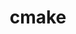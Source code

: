 ---
title: "cmake"
layout: cache
categories: [package, develop]
meta: {"compilers": ["apple-clang@=16.0.0", "cce@=18.0.0", "gcc@=10.2.1", "gcc@=10.3.0", "gcc@=10.5.0", "gcc@=11.1.0", "gcc@=11.4.0", "gcc@=12.3.0", "gcc@=12.4.0", "gcc@=13.2.0", "gcc@=13.3.0", "gcc@=7.3.1", "gcc@=7.5.0", "gcc@=9.4.0", "oneapi@=2024.1.0", "oneapi@=2024.2.1"], "num_specs": 99, "num_specs_by_stack": {"aws-isc": 1, "aws-isc-aarch64": 1, "aws-pcluster-icelake": 1, "aws-pcluster-neoverse_v1": 2, "aws-pcluster-x86_64_v4": 8, "bootstrap-aarch64-darwin": 1, "bootstrap-x86_64-linux-gnu": 2, "build_systems": 2, "data-vis-sdk": 6, "developer-tools": 3, "developer-tools-aarch64-linux-gnu": 1, "developer-tools-darwin": 1, "developer-tools-manylinux2014": 1, "developer-tools-x86_64_v3-linux-gnu": 1, "e4s": 5, "e4s-cray-rhel": 6, "e4s-cray-sles": 6, "e4s-neoverse-v2": 6, "e4s-neoverse_v1": 6, "e4s-oneapi": 6, "e4s-power": 3, "e4s-rocm-external": 4, "gpu-tests": 11, "hep": 2, "ml-darwin-aarch64-mps": 1, "ml-linux-aarch64-cpu": 2, "ml-linux-aarch64-cuda": 2, "ml-linux-x86_64-cpu": 2, "ml-linux-x86_64-cuda": 2, "ml-linux-x86_64-rocm": 2, "radiuss": 4, "radiuss-aws": 4, "radiuss-aws-aarch64": 4, "root": 99, "tutorial": 6}, "oss": ["amzn2", "centos7", "rhel8", "sequoia", "sle_hpc15", "ubuntu18.04", "ubuntu20.04", "ubuntu22.04", "ubuntu24.04"], "platforms": ["darwin", "linux"], "stacks": ["aws-isc", "aws-isc-aarch64", "aws-pcluster-icelake", "aws-pcluster-neoverse_v1", "aws-pcluster-x86_64_v4", "bootstrap-aarch64-darwin", "bootstrap-x86_64-linux-gnu", "build_systems", "data-vis-sdk", "developer-tools", "developer-tools-aarch64-linux-gnu", "developer-tools-darwin", "developer-tools-manylinux2014", "developer-tools-x86_64_v3-linux-gnu", "e4s", "e4s-cray-rhel", "e4s-cray-sles", "e4s-neoverse-v2", "e4s-neoverse_v1", "e4s-oneapi", "e4s-power", "e4s-rocm-external", "gpu-tests", "hep", "ml-darwin-aarch64-mps", "ml-linux-aarch64-cpu", "ml-linux-aarch64-cuda", "ml-linux-x86_64-cpu", "ml-linux-x86_64-cuda", "ml-linux-x86_64-rocm", "radiuss", "radiuss-aws", "radiuss-aws-aarch64", "root", "tutorial"], "targets": ["aarch64", "neoverse_v1", "neoverse_v2", "ppc64le", "skylake_avx512", "x86_64_v3", "x86_64_v4"], "versions": ["3.25.3", "3.26.3", "3.27.6", "3.27.7", "3.27.8", "3.29.2", "3.29.4", "3.30.5", "3.31.0", "3.31.4", "3.31.5"]}
spec_details: [{"compiler": "gcc@=11.4.0", "hash": "2gpmycebyzlbvsjoe6fzlmzh6v5pztvx", "os": "ubuntu22.04", "platform": "linux", "size": "-", "stacks": ["e4s-neoverse-v2", "root"], "target": "neoverse_v2", "variants": ["build_system=generic", "build_type=Release", "~doc", "+ncurses", "+ownlibs", "~qtgui"], "versions": ["3.31.5"]}, {"compiler": "oneapi@=2024.2.1", "hash": "35n4gpa7mfjcxoiohs2wtjhf5cw5ucus", "os": "ubuntu22.04", "platform": "linux", "size": "-", "stacks": ["e4s-oneapi", "root"], "target": "x86_64_v3", "variants": ["build_system=generic", "build_type=Release", "~doc", "+ncurses", "+ownlibs", "patches=dbc3892", "~qtgui"], "versions": ["3.25.3"]}, {"compiler": "oneapi@=2024.1.0", "hash": "35xpdtb7spvnwlczs3zradjptif6zj6n", "os": "amzn2", "platform": "linux", "size": "-", "stacks": ["aws-pcluster-x86_64_v4", "root"], "target": "x86_64_v4", "variants": ["build_system=generic", "build_type=Release", "~doc", "+ncurses", "+ownlibs", "~qtgui"], "versions": ["3.31.5"]}, {"compiler": "gcc@=7.3.1", "hash": "3bbqqz7y636x5btmvj73ubmxsmhfikyf", "os": "amzn2", "platform": "linux", "size": "-", "stacks": ["aws-isc-aarch64", "root"], "target": "aarch64", "variants": ["build_system=generic", "build_type=Release", "~doc", "+ncurses", "+ownlibs", "~qtgui"], "versions": ["3.31.5"]}, {"compiler": "gcc@=13.2.0", "hash": "3bef4teit4tfjlqhzshwe6ih5hh6fen5", "os": "ubuntu24.04", "platform": "linux", "size": "-", "stacks": ["ml-linux-aarch64-cpu", "ml-linux-aarch64-cuda", "root"], "target": "aarch64", "variants": ["build_system=generic", "build_type=Release", "~doc", "+ncurses", "+ownlibs", "~qtgui"], "versions": ["3.31.5"]}, {"compiler": "gcc@=7.5.0", "hash": "3efxg4rcp3bfbh3m6m3r7aoaikfo3xwq", "os": "ubuntu18.04", "platform": "linux", "size": "-", "stacks": ["build_systems", "radiuss", "root"], "target": "x86_64_v3", "variants": ["build_system=generic", "build_type=Release", "~doc", "+ncurses", "+ownlibs", "~qtgui"], "versions": ["3.31.5"]}, {"compiler": "gcc@=10.3.0", "hash": "3p6ul2fmmzrvzle5lbculyd4g2wcl4lv", "os": "sle_hpc15", "platform": "linux", "size": "-", "stacks": ["e4s-cray-sles", "root"], "target": "x86_64_v4", "variants": ["build_system=generic", "build_type=Release", "~doc", "+ncurses", "+ownlibs", "patches=dbc3892", "~qtgui"], "versions": ["3.25.3"]}, {"compiler": "gcc@=11.4.0", "hash": "44vqqmcelkowo36kdu67pdbtcu7sglxp", "os": "ubuntu22.04", "platform": "linux", "size": "-", "stacks": ["e4s", "e4s-rocm-external", "root", "tutorial"], "target": "x86_64_v3", "variants": ["build_system=generic", "build_type=Release", "~doc", "+ncurses", "+ownlibs", "~qtgui"], "versions": ["3.31.5"]}, {"compiler": "cce@=18.0.0", "hash": "4hlhnu57dmeqwssn6hnyppv5wps3ni7x", "os": "rhel8", "platform": "linux", "size": "-", "stacks": ["e4s-cray-rhel", "root"], "target": "x86_64_v3", "variants": ["build_system=generic", "build_type=Release", "~doc", "+ncurses", "+ownlibs", "~qtgui"], "versions": ["3.31.5"]}, {"compiler": "gcc@=11.4.0", "hash": "5cldzl6cqgzdcivhcqxfgi6endchxjua", "os": "ubuntu22.04", "platform": "linux", "size": "-", "stacks": ["e4s-neoverse-v2", "root"], "target": "neoverse_v2", "variants": ["build_system=generic", "build_type=Release", "~doc", "+ncurses", "+ownlibs", "~qtgui"], "versions": ["3.31.5"]}, {"compiler": "gcc@=10.3.0", "hash": "5fwn4c76epaeciv7dxaftjanzok6ahfl", "os": "sle_hpc15", "platform": "linux", "size": "-", "stacks": ["e4s-cray-sles", "root"], "target": "x86_64_v4", "variants": ["build_system=generic", "build_type=Release", "~doc", "+ncurses", "+ownlibs", "patches=dbc3892", "~qtgui"], "versions": ["3.30.5"]}, {"compiler": "apple-clang@=16.0.0", "hash": "5ipm3arh3z6sb5tclxcznhpptk3e3kd6", "os": "sequoia", "platform": "darwin", "size": "-", "stacks": ["bootstrap-aarch64-darwin", "developer-tools-darwin", "ml-darwin-aarch64-mps", "root"], "target": "aarch64", "variants": ["build_system=generic", "build_type=Release", "~doc", "+ncurses", "+ownlibs", "~qtgui"], "versions": ["3.31.5"]}, {"compiler": "gcc@=13.2.0", "hash": "5zdhgwfujjfmcom4uadd7iqwf4gxp2wp", "os": "ubuntu24.04", "platform": "linux", "size": "-", "stacks": ["ml-linux-aarch64-cpu", "ml-linux-aarch64-cuda", "root"], "target": "aarch64", "variants": ["build_system=generic", "build_type=Release", "~doc", "+ncurses", "+ownlibs", "~qtgui"], "versions": ["3.31.5"]}, {"compiler": "gcc@=11.1.0", "hash": "5zvwiccsyvcb3kxq7wcibt4l5g5llxk6", "os": "ubuntu20.04", "platform": "linux", "size": "-", "stacks": ["data-vis-sdk", "root"], "target": "x86_64_v3", "variants": ["build_system=generic", "build_type=Release", "~doc", "+ncurses", "~ownlibs", "~qtgui"], "versions": ["3.31.5"]}, {"compiler": "gcc@=10.3.0", "hash": "6fp4efbk4dlx46lw4m6x3sfkdjndk74w", "os": "sle_hpc15", "platform": "linux", "size": "-", "stacks": ["e4s-cray-sles", "root"], "target": "x86_64_v4", "variants": ["build_system=generic", "build_type=Release", "~doc", "+ncurses", "+ownlibs", "patches=dbc3892", "~qtgui"], "versions": ["3.25.3"]}, {"compiler": "gcc@=13.2.0", "hash": "7amsh6aepejdk7m6dq6bb2dfe62t2zuo", "os": "ubuntu24.04", "platform": "linux", "size": "-", "stacks": ["bootstrap-x86_64-linux-gnu", "ml-linux-x86_64-cpu", "ml-linux-x86_64-cuda", "ml-linux-x86_64-rocm", "root"], "target": "x86_64_v3", "variants": ["build_system=generic", "build_type=Release", "~doc", "+ncurses", "+ownlibs", "~qtgui"], "versions": ["3.31.5"]}, {"compiler": "gcc@=7.3.1", "hash": "7bfeabwdoo2p746zzskxrhsczboha3ic", "os": "amzn2", "platform": "linux", "size": "-", "stacks": ["radiuss-aws", "root"], "target": "x86_64_v3", "variants": ["build_system=generic", "build_type=Release", "~doc", "+ncurses", "+ownlibs", "~qtgui"], "versions": ["3.31.5"]}, {"compiler": "gcc@=11.1.0", "hash": "7dmcfe3cm4ttkfu5m3vsqknqiufpwau6", "os": "ubuntu20.04", "platform": "linux", "size": "-", "stacks": ["data-vis-sdk", "root"], "target": "x86_64_v3", "variants": ["build_system=generic", "build_type=Release", "~doc", "+ncurses", "~ownlibs", "~qtgui"], "versions": ["3.31.5"]}, {"compiler": "cce@=18.0.0", "hash": "7gnk6fpvz5poylofqhu42mcfske6pns2", "os": "rhel8", "platform": "linux", "size": "-", "stacks": ["e4s-cray-rhel", "root"], "target": "x86_64_v3", "variants": ["build_system=generic", "build_type=Release", "~doc", "+ncurses", "+ownlibs", "~qtgui"], "versions": ["3.31.5"]}, {"compiler": "gcc@=12.4.0", "hash": "7n2azlhuersefxhxzw2s24c2ixdbtofi", "os": "amzn2", "platform": "linux", "size": "-", "stacks": ["aws-pcluster-neoverse_v1", "root"], "target": "neoverse_v1", "variants": ["build_system=generic", "build_type=Release", "~doc", "+ncurses", "+ownlibs", "~qtgui"], "versions": ["3.31.5"]}, {"compiler": "gcc@=12.3.0", "hash": "7rjhslepf6v7wivwvmhfodr6kdn4wv4z", "os": "ubuntu22.04", "platform": "linux", "size": "-", "stacks": ["root", "tutorial"], "target": "x86_64_v3", "variants": ["build_system=generic", "build_type=Release", "~doc", "+ncurses", "+ownlibs", "~qtgui"], "versions": ["3.31.5"]}, {"compiler": "gcc@=7.3.1", "hash": "adzp2abbukiu6mtv2zks7shhgajobjev", "os": "amzn2", "platform": "linux", "size": "-", "stacks": ["aws-pcluster-icelake", "root"], "target": "skylake_avx512", "variants": ["build_system=generic", "build_type=Release", "~doc", "+ncurses", "+ownlibs", "~qt"], "versions": ["3.26.3"]}, {"compiler": "oneapi@=2024.2.1", "hash": "akaybqbpme63diybqwd2sp5kqtcxok2e", "os": "ubuntu22.04", "platform": "linux", "size": "-", "stacks": ["e4s-oneapi", "root"], "target": "x86_64_v3", "variants": ["build_system=generic", "build_type=Release", "~doc", "+ncurses", "+ownlibs", "~qtgui"], "versions": ["3.31.5"]}, {"compiler": "gcc@=11.4.0", "hash": "bcithfnbmmnmtjbik2n4rqngiqfs4y42", "os": "ubuntu22.04", "platform": "linux", "size": "-", "stacks": ["e4s-neoverse_v1", "root"], "target": "neoverse_v1", "variants": ["build_system=generic", "build_type=Release", "~doc", "+ncurses", "+ownlibs", "patches=dbc3892", "~qtgui"], "versions": ["3.25.3"]}, {"compiler": "gcc@=11.1.0", "hash": "brpi5vvcbaufofm3m4y3zavnyuc635xo", "os": "ubuntu20.04", "platform": "linux", "size": "-", "stacks": ["data-vis-sdk", "root"], "target": "x86_64_v3", "variants": ["build_system=generic", "build_type=Release", "~doc", "+ncurses", "~ownlibs", "~qtgui"], "versions": ["3.31.5"]}, {"compiler": "cce@=18.0.0", "hash": "bxvsb7ri4cw7fddd3ogtzhwdlkpbbdxw", "os": "rhel8", "platform": "linux", "size": "-", "stacks": ["e4s-cray-rhel", "root"], "target": "x86_64_v3", "variants": ["build_system=generic", "build_type=Release", "~doc", "+ncurses", "+ownlibs", "~qtgui"], "versions": ["3.31.5"]}, {"compiler": "gcc@=11.4.0", "hash": "bypnajotspzrzj2wd24zyqedmpfmp4j3", "os": "ubuntu22.04", "platform": "linux", "size": "-", "stacks": ["root", "tutorial"], "target": "x86_64_v3", "variants": ["build_system=generic", "build_type=Release", "~doc", "+ncurses", "+ownlibs", "~qtgui"], "versions": ["3.31.5"]}, {"compiler": "gcc@=11.4.0", "hash": "cefto75c23yjgv6gothutcfmmbiudco3", "os": "ubuntu22.04", "platform": "linux", "size": "-", "stacks": ["e4s-neoverse_v1", "root"], "target": "neoverse_v1", "variants": ["build_system=generic", "build_type=Release", "~doc", "+ncurses", "+ownlibs", "~qtgui"], "versions": ["3.31.0"]}, {"compiler": "gcc@=13.2.0", "hash": "chpo3p5hhihhkv52maa44nivbezj25mf", "os": "ubuntu24.04", "platform": "linux", "size": "-", "stacks": ["bootstrap-x86_64-linux-gnu", "ml-linux-x86_64-cpu", "ml-linux-x86_64-cuda", "ml-linux-x86_64-rocm", "root"], "target": "x86_64_v3", "variants": ["build_system=generic", "build_type=Release", "~doc", "+ncurses", "+ownlibs", "~qtgui"], "versions": ["3.31.5"]}, {"compiler": "gcc@=12.4.0", "hash": "cp2dz465b4iew46yx2d2nc7ufeg5caml", "os": "amzn2", "platform": "linux", "size": "-", "stacks": ["aws-pcluster-x86_64_v4", "root"], "target": "x86_64_v4", "variants": ["build_system=generic", "build_type=Release", "~doc", "+ncurses", "+ownlibs", "~qtgui"], "versions": ["3.31.5"]}, {"compiler": "gcc@=7.5.0", "hash": "dbaqorjawqq3opkkeyka44xxtf7yfbiq", "os": "ubuntu18.04", "platform": "linux", "size": "-", "stacks": ["build_systems", "radiuss", "root"], "target": "x86_64_v3", "variants": ["build_system=generic", "build_type=Release", "~doc", "+ncurses", "+ownlibs", "~qtgui"], "versions": ["3.31.5"]}, {"compiler": "gcc@=11.1.0", "hash": "dfwtnuzyepy7dhguar6u6l26drup5wyj", "os": "ubuntu20.04", "platform": "linux", "size": "-", "stacks": ["gpu-tests", "root"], "target": "x86_64_v3", "variants": ["build_system=generic", "build_type=Release", "~doc", "+ncurses", "+ownlibs"], "versions": ["3.27.7"]}, {"compiler": "gcc@=11.1.0", "hash": "dj4wbmbv7m6ifudvq6bwsru576hewoiu", "os": "ubuntu20.04", "platform": "linux", "size": "-", "stacks": ["gpu-tests", "root"], "target": "x86_64_v3", "variants": ["build_system=generic", "build_type=Release", "~doc", "+ncurses", "+ownlibs"], "versions": ["3.27.7"]}, {"compiler": "gcc@=11.4.0", "hash": "dmbkn7mrdlffcx3pswfby4qy7rztzhuj", "os": "ubuntu22.04", "platform": "linux", "size": "-", "stacks": ["e4s-neoverse-v2", "root"], "target": "neoverse_v2", "variants": ["build_system=generic", "build_type=Release", "~doc", "+ncurses", "+ownlibs", "patches=dbc3892", "~qtgui"], "versions": ["3.25.3"]}, {"compiler": "gcc@=10.3.0", "hash": "dnlwyykntwvrf4nenr3trh4hdvzfdvsv", "os": "sle_hpc15", "platform": "linux", "size": "-", "stacks": ["e4s-cray-sles", "root"], "target": "x86_64_v4", "variants": ["build_system=generic", "build_type=Release", "~doc", "+ncurses", "+ownlibs", "patches=dbc3892", "~qtgui"], "versions": ["3.30.5"]}, {"compiler": "oneapi@=2024.2.1", "hash": "dpytmqyrukfzm7iufrfoald664j3bnyw", "os": "ubuntu22.04", "platform": "linux", "size": "-", "stacks": ["e4s-oneapi", "root"], "target": "x86_64_v3", "variants": ["build_system=generic", "build_type=Release", "~doc", "+ncurses", "+ownlibs", "~qtgui"], "versions": ["3.31.5"]}, {"compiler": "gcc@=11.4.0", "hash": "ee7iv7kptyx6zx4gxjuc3mzci6brremh", "os": "ubuntu22.04", "platform": "linux", "size": "-", "stacks": ["e4s-neoverse_v1", "root"], "target": "neoverse_v1", "variants": ["build_system=generic", "build_type=Release", "~doc", "+ncurses", "+ownlibs", "patches=dbc3892", "~qtgui"], "versions": ["3.25.3"]}, {"compiler": "gcc@=7.5.0", "hash": "f7k4fji433i6rp2mjoangotxlge6pevh", "os": "ubuntu18.04", "platform": "linux", "size": "-", "stacks": ["developer-tools", "root"], "target": "x86_64_v3", "variants": ["build_system=generic", "build_type=Release", "~doc", "+ncurses", "+ownlibs"], "versions": ["3.29.2"]}, {"compiler": "gcc@=11.1.0", "hash": "fg7eht4nn7yxrqjoxu3ghlfwnwjgvnqj", "os": "ubuntu20.04", "platform": "linux", "size": "-", "stacks": ["data-vis-sdk", "root"], "target": "x86_64_v3", "variants": ["build_system=generic", "build_type=Release", "~doc", "+ncurses", "~ownlibs", "~qtgui"], "versions": ["3.31.5"]}, {"compiler": "gcc@=11.4.0", "hash": "fihp6wt3zkbian32y5dy4bppvpdzkcfm", "os": "ubuntu22.04", "platform": "linux", "size": "-", "stacks": ["e4s-rocm-external", "root"], "target": "x86_64_v3", "variants": ["build_system=generic", "build_type=Release", "~doc", "+ncurses", "+ownlibs", "patches=dbc3892", "~qtgui"], "versions": ["3.25.3"]}, {"compiler": "gcc@=11.1.0", "hash": "gexlhdyecqgb3hbf2snyj3acdeh2hfox", "os": "ubuntu20.04", "platform": "linux", "size": "-", "stacks": ["gpu-tests", "root"], "target": "x86_64_v3", "variants": ["build_system=generic", "build_type=Release", "~doc", "+ncurses", "+ownlibs"], "versions": ["3.27.7"]}, {"compiler": "gcc@=7.5.0", "hash": "gpicvcld3cbplhwzqngn5kkrnbucdqjy", "os": "ubuntu18.04", "platform": "linux", "size": "-", "stacks": ["radiuss", "root"], "target": "x86_64_v3", "variants": ["build_system=generic", "build_type=Release", "~doc", "+ncurses", "+ownlibs", "~qtgui"], "versions": ["3.31.5"]}, {"compiler": "gcc@=11.4.0", "hash": "gu6frq4f63xud5zczbq6wo2cpitinnif", "os": "ubuntu22.04", "platform": "linux", "size": "-", "stacks": ["e4s-neoverse-v2", "root"], "target": "neoverse_v2", "variants": ["build_system=generic", "build_type=Release", "~doc", "+ncurses", "+ownlibs", "~qtgui"], "versions": ["3.31.5"]}, {"compiler": "gcc@=10.3.0", "hash": "gyj6ic6ojuorqhncdriciw63drkgvwks", "os": "sle_hpc15", "platform": "linux", "size": "-", "stacks": ["e4s-cray-sles", "root"], "target": "x86_64_v4", "variants": ["build_system=generic", "build_type=Release", "~doc", "+ncurses", "+ownlibs", "patches=dbc3892", "~qtgui"], "versions": ["3.30.5"]}, {"compiler": "gcc@=10.3.0", "hash": "h4l2zr4dbqh4giumumauv7rn5tmp2nfi", "os": "sle_hpc15", "platform": "linux", "size": "-", "stacks": ["e4s-cray-sles", "root"], "target": "x86_64_v4", "variants": ["build_system=generic", "build_type=Release", "~doc", "+ncurses", "+ownlibs", "patches=dbc3892", "~qtgui"], "versions": ["3.30.5"]}, {"compiler": "oneapi@=2024.1.0", "hash": "i7vw3nhsnyglp2jq6cgmmwubptpn7amk", "os": "amzn2", "platform": "linux", "size": "-", "stacks": ["aws-pcluster-x86_64_v4", "root"], "target": "x86_64_v3", "variants": ["build_system=generic", "build_type=Release", "~doc", "+ncurses", "+ownlibs", "~qtgui"], "versions": ["3.31.5"]}, {"compiler": "gcc@=11.4.0", "hash": "iiuj2dwq3qxvqbg4bs3nuewntot4mjdi", "os": "ubuntu22.04", "platform": "linux", "size": "-", "stacks": ["e4s-neoverse_v1", "root"], "target": "neoverse_v1", "variants": ["build_system=generic", "build_type=Release", "~doc", "+ncurses", "+ownlibs", "~qtgui"], "versions": ["3.31.0"]}, {"compiler": "gcc@=11.4.0", "hash": "j5iwqdyuoricfwmysjegg5mcj2jzlfhr", "os": "ubuntu22.04", "platform": "linux", "size": "-", "stacks": ["e4s", "root"], "target": "x86_64_v3", "variants": ["build_system=generic", "build_type=Release", "~doc", "+ncurses", "+ownlibs", "~qtgui"], "versions": ["3.31.5"]}, {"compiler": "gcc@=11.1.0", "hash": "jbemeruprhwjdd7gxvu5h4o5upev5fti", "os": "ubuntu20.04", "platform": "linux", "size": "-", "stacks": ["gpu-tests", "root"], "target": "x86_64_v3", "variants": ["build_system=generic", "build_type=Release", "~doc", "+ncurses", "+ownlibs"], "versions": ["3.27.7"]}, {"compiler": "cce@=18.0.0", "hash": "je5ol4dbnxnfgcpcpjznkt2s4w7fo47y", "os": "rhel8", "platform": "linux", "size": "-", "stacks": ["e4s-cray-rhel", "root"], "target": "x86_64_v3", "variants": ["build_system=generic", "build_type=Release", "~doc", "+ncurses", "+ownlibs", "patches=dbc3892", "~qtgui"], "versions": ["3.25.3"]}, {"compiler": "oneapi@=2024.2.1", "hash": "jfibyuhw5mlqzw4cifkqcr36vizxrhsu", "os": "ubuntu22.04", "platform": "linux", "size": "-", "stacks": ["e4s-oneapi", "root"], "target": "x86_64_v3", "variants": ["build_system=generic", "build_type=Release", "~doc", "+ncurses", "+ownlibs", "patches=dbc3892", "~qtgui"], "versions": ["3.25.3"]}, {"compiler": "gcc@=12.4.0", "hash": "jmlab5trzjtqz5vobxjbjzffbgupjaq7", "os": "amzn2", "platform": "linux", "size": "-", "stacks": ["aws-pcluster-x86_64_v4", "root"], "target": "x86_64_v3", "variants": ["build_system=generic", "build_type=Release", "~doc", "+ncurses", "+ownlibs", "~qtgui"], "versions": ["3.31.5"]}, {"compiler": "gcc@=11.1.0", "hash": "jxhrhkvxaz3unorlrbbzxucbzkcwyflm", "os": "ubuntu20.04", "platform": "linux", "size": "-", "stacks": ["gpu-tests", "root"], "target": "x86_64_v3", "variants": ["build_system=generic", "build_type=Release", "~doc", "+ncurses", "+ownlibs"], "versions": ["3.27.7"]}, {"compiler": "cce@=18.0.0", "hash": "k36z3fknyhl6nksadidcxkkb5a2hyqkg", "os": "rhel8", "platform": "linux", "size": "-", "stacks": ["e4s-cray-rhel", "root"], "target": "x86_64_v3", "variants": ["build_system=generic", "build_type=Release", "~doc", "+ncurses", "+ownlibs", "patches=dbc3892", "~qtgui"], "versions": ["3.25.3"]}, {"compiler": "gcc@=10.5.0", "hash": "k6reta7azxq4n7dukgzc4pxdgcuu4yx2", "os": "centos7", "platform": "linux", "size": "-", "stacks": ["developer-tools-x86_64_v3-linux-gnu", "root"], "target": "x86_64_v3", "variants": ["build_system=generic", "build_type=Release", "~doc", "+ncurses", "+ownlibs", "~qtgui"], "versions": ["3.31.5"]}, {"compiler": "gcc@=7.3.1", "hash": "l2ij6jxlgq23dcph4324dgtaeraimp4v", "os": "amzn2", "platform": "linux", "size": "-", "stacks": ["aws-isc", "root"], "target": "x86_64_v3", "variants": ["build_system=generic", "build_type=Release", "~doc", "+ncurses", "+ownlibs", "~qtgui"], "versions": ["3.31.5"]}, {"compiler": "gcc@=11.4.0", "hash": "l4fiqayclpvvtdg6my56zgvmiyaq5qzr", "os": "ubuntu22.04", "platform": "linux", "size": "-", "stacks": ["e4s-neoverse_v1", "root"], "target": "neoverse_v1", "variants": ["build_system=generic", "build_type=Release", "~doc", "+ncurses", "+ownlibs", "~qtgui"], "versions": ["3.31.0"]}, {"compiler": "gcc@=11.1.0", "hash": "mc5mnjniu2ycobmgcrg7bvbe7ixtmdtp", "os": "ubuntu20.04", "platform": "linux", "size": "-", "stacks": ["data-vis-sdk", "root"], "target": "x86_64_v3", "variants": ["build_system=generic", "build_type=Release", "~doc", "+ncurses", "~ownlibs", "~qtgui"], "versions": ["3.31.5"]}, {"compiler": "gcc@=11.4.0", "hash": "mcvd3yp37nqg6xfkwyvhmx463bavpvxm", "os": "ubuntu22.04", "platform": "linux", "size": "-", "stacks": ["e4s-rocm-external", "root", "tutorial"], "target": "x86_64_v3", "variants": ["build_system=generic", "build_type=Release", "~doc", "+ncurses", "+ownlibs", "~qtgui"], "versions": ["3.31.5"]}, {"compiler": "gcc@=7.5.0", "hash": "n2notus3r5yvypkrel4y6ssqcueoyu5s", "os": "ubuntu18.04", "platform": "linux", "size": "-", "stacks": ["developer-tools", "root"], "target": "x86_64_v3", "variants": ["build_system=generic", "build_type=Release", "~doc", "+ncurses", "+ownlibs"], "versions": ["3.29.4"]}, {"compiler": "gcc@=11.1.0", "hash": "nas5b6a2gdmncimp3ynnqheyqj3fc35k", "os": "ubuntu20.04", "platform": "linux", "size": "-", "stacks": ["gpu-tests", "root"], "target": "x86_64_v3", "variants": ["build_system=generic", "build_type=Release", "~doc", "+ncurses", "+ownlibs"], "versions": ["3.27.7"]}, {"compiler": "gcc@=11.4.0", "hash": "neorwqvuu4z2rylwgqbguajwsxdxwy2v", "os": "ubuntu22.04", "platform": "linux", "size": "-", "stacks": ["root", "tutorial"], "target": "x86_64_v3", "variants": ["build_system=generic", "build_type=Release", "~doc", "+ncurses", "+ownlibs", "~qtgui"], "versions": ["3.31.5"]}, {"compiler": "gcc@=11.4.0", "hash": "njs77eipbbchfvokbzsww6ezdoffgwkh", "os": "ubuntu22.04", "platform": "linux", "size": "-", "stacks": ["e4s", "root"], "target": "x86_64_v3", "variants": ["build_system=generic", "build_type=Release", "~doc", "+ncurses", "+ownlibs", "~qtgui"], "versions": ["3.31.5"]}, {"compiler": "gcc@=7.3.1", "hash": "o4h2qul22bkenhflvo3inlhnqtmoxs4r", "os": "amzn2", "platform": "linux", "size": "-", "stacks": ["radiuss-aws", "root"], "target": "x86_64_v3", "variants": ["build_system=generic", "build_type=Release", "~doc", "+ncurses", "+ownlibs", "~qtgui"], "versions": ["3.31.5"]}, {"compiler": "cce@=18.0.0", "hash": "oeekqrc6jyrgrm5hvmsuyat6jr7de2vt", "os": "rhel8", "platform": "linux", "size": "-", "stacks": ["e4s-cray-rhel", "root"], "target": "x86_64_v3", "variants": ["build_system=generic", "build_type=Release", "~doc", "+ncurses", "+ownlibs", "~qtgui"], "versions": ["3.31.5"]}, {"compiler": "gcc@=9.4.0", "hash": "otlpeyhf56hl36djw2e73sirxbrgofor", "os": "ubuntu20.04", "platform": "linux", "size": "-", "stacks": ["e4s-power", "root"], "target": "ppc64le", "variants": ["build_system=generic", "build_type=Release", "~doc", "+ncurses", "+ownlibs", "~qtgui"], "versions": ["3.31.4"]}, {"compiler": "gcc@=11.4.0", "hash": "ovyijphk3p6khd2bki2q32kbqrvmkhrw", "os": "ubuntu22.04", "platform": "linux", "size": "-", "stacks": ["hep", "root"], "target": "x86_64_v3", "variants": ["build_system=generic", "build_type=Release", "~doc", "+ncurses", "+ownlibs", "~qtgui"], "versions": ["3.31.5"]}, {"compiler": "gcc@=13.3.0", "hash": "ozfc4bqr2tpjkguvsuk5wnmr3rtmhl6x", "os": "rhel8", "platform": "linux", "size": "-", "stacks": ["developer-tools-aarch64-linux-gnu", "root"], "target": "aarch64", "variants": ["build_system=generic", "build_type=Release", "~doc", "+ncurses", "+ownlibs", "~qtgui"], "versions": ["3.31.5"]}, {"compiler": "gcc@=12.3.0", "hash": "q7chhzunpyydiyfyhud2vg7wizsn36v6", "os": "ubuntu22.04", "platform": "linux", "size": "-", "stacks": ["root", "tutorial"], "target": "x86_64_v3", "variants": ["build_system=generic", "build_type=Release", "~doc", "+ncurses", "+ownlibs", "~qtgui"], "versions": ["3.31.5"]}, {"compiler": "gcc@=10.2.1", "hash": "qrjn7kdpypokqhhszt47daf6pou6whkd", "os": "centos7", "platform": "linux", "size": "-", "stacks": ["developer-tools-manylinux2014", "root"], "target": "x86_64_v3", "variants": ["build_system=generic", "build_type=Release", "~doc", "+ncurses", "+ownlibs", "~qtgui"], "versions": ["3.31.0"]}, {"compiler": "gcc@=11.4.0", "hash": "qyrofw2ewuxmk5e2c524rymmg6xcwley", "os": "ubuntu22.04", "platform": "linux", "size": "-", "stacks": ["e4s-neoverse-v2", "root"], "target": "neoverse_v2", "variants": ["build_system=generic", "build_type=Release", "~doc", "+ncurses", "+ownlibs", "~qtgui"], "versions": ["3.31.5"]}, {"compiler": "gcc@=7.3.1", "hash": "rkmo2lqvpxzf4o3cgm6s53b4qeqiik5q", "os": "amzn2", "platform": "linux", "size": "-", "stacks": ["radiuss-aws-aarch64", "root"], "target": "aarch64", "variants": ["build_system=generic", "build_type=Release", "~doc", "+ncurses", "+ownlibs", "~qtgui"], "versions": ["3.31.5"]}, {"compiler": "oneapi@=2024.2.1", "hash": "ry5xctx34j5jeolqjzdadp2zbmst6cda", "os": "ubuntu22.04", "platform": "linux", "size": "-", "stacks": ["e4s-oneapi", "root"], "target": "x86_64_v3", "variants": ["build_system=generic", "build_type=Release", "~doc", "+ncurses", "+ownlibs", "~qtgui"], "versions": ["3.31.5"]}, {"compiler": "oneapi@=2024.2.1", "hash": "s3cc5xe6r4ckdmjv2ujlxvu7viwp7g6l", "os": "ubuntu22.04", "platform": "linux", "size": "-", "stacks": ["e4s-oneapi", "root"], "target": "x86_64_v3", "variants": ["build_system=generic", "build_type=Release", "~doc", "+ncurses", "+ownlibs", "~qtgui"], "versions": ["3.31.5"]}, {"compiler": "gcc@=12.4.0", "hash": "s7uin2qzazvg334df472yacjuumb6ltc", "os": "amzn2", "platform": "linux", "size": "-", "stacks": ["aws-pcluster-x86_64_v4", "root"], "target": "x86_64_v3", "variants": ["build_system=generic", "build_type=Release", "~doc", "+ncurses", "+ownlibs", "~qtgui"], "versions": ["3.31.5"]}, {"compiler": "oneapi@=2024.1.0", "hash": "sayue24qabkdhuphgmitx7yi43clfcdj", "os": "amzn2", "platform": "linux", "size": "-", "stacks": ["aws-pcluster-x86_64_v4", "root"], "target": "x86_64_v3", "variants": ["build_system=generic", "build_type=Release", "~doc", "+ncurses", "+ownlibs", "~qtgui"], "versions": ["3.31.5"]}, {"compiler": "gcc@=11.4.0", "hash": "sbykk2twd6jyjk5c5fbjp3uundgtoxp5", "os": "ubuntu22.04", "platform": "linux", "size": "-", "stacks": ["e4s-neoverse-v2", "root"], "target": "neoverse_v2", "variants": ["build_system=generic", "build_type=Release", "~doc", "+ncurses", "+ownlibs", "patches=dbc3892", "~qtgui"], "versions": ["3.25.3"]}, {"compiler": "gcc@=12.4.0", "hash": "sevedaw4f3qq2ifqkgqibwoidpx365n7", "os": "amzn2", "platform": "linux", "size": "-", "stacks": ["aws-pcluster-neoverse_v1", "root"], "target": "neoverse_v1", "variants": ["build_system=generic", "build_type=Release", "~doc", "+ncurses", "+ownlibs", "~qtgui"], "versions": ["3.31.5"]}, {"compiler": "gcc@=11.4.0", "hash": "szno5nfu3qdydqt6egrc5xzve2ttis7y", "os": "ubuntu22.04", "platform": "linux", "size": "-", "stacks": ["e4s", "root"], "target": "x86_64_v3", "variants": ["build_system=generic", "build_type=Release", "~doc", "+ncurses", "+ownlibs", "~qtgui"], "versions": ["3.31.5"]}, {"compiler": "gcc@=11.1.0", "hash": "t4eaoerax3o7vpitiqo32aberpjxzumr", "os": "ubuntu20.04", "platform": "linux", "size": "-", "stacks": ["gpu-tests", "root"], "target": "x86_64_v3", "variants": ["build_system=generic", "build_type=Release", "~doc", "+ncurses", "+ownlibs"], "versions": ["3.27.8"]}, {"compiler": "gcc@=7.5.0", "hash": "trlel6ba3vnamunrbonucp55n4hd3o3u", "os": "ubuntu18.04", "platform": "linux", "size": "-", "stacks": ["radiuss", "root"], "target": "x86_64_v3", "variants": ["build_system=generic", "build_type=Release", "~doc", "+ncurses", "+ownlibs", "~qtgui"], "versions": ["3.31.5"]}, {"compiler": "gcc@=7.3.1", "hash": "u277m27iueurzr2vwno5gtfzflu3qelg", "os": "amzn2", "platform": "linux", "size": "-", "stacks": ["radiuss-aws-aarch64", "root"], "target": "aarch64", "variants": ["build_system=generic", "build_type=Release", "~doc", "+ncurses", "+ownlibs", "~qtgui"], "versions": ["3.31.5"]}, {"compiler": "gcc@=9.4.0", "hash": "ua7ptmjbzsuizc6ah5nc5v6y2djhxvsv", "os": "ubuntu20.04", "platform": "linux", "size": "-", "stacks": ["e4s-power", "root"], "target": "ppc64le", "variants": ["build_system=generic", "build_type=Release", "~doc", "+ncurses", "+ownlibs", "~qtgui"], "versions": ["3.31.4"]}, {"compiler": "gcc@=11.1.0", "hash": "ucikw2766xn5lxicfhbnwwr44imwiy52", "os": "ubuntu20.04", "platform": "linux", "size": "-", "stacks": ["gpu-tests", "root"], "target": "x86_64_v3", "variants": ["build_system=generic", "build_type=Release", "~doc", "+ncurses", "+ownlibs"], "versions": ["3.27.6"]}, {"compiler": "gcc@=11.1.0", "hash": "ufsufeemzwguxbh2ktevwdpuy7ijzxcs", "os": "ubuntu20.04", "platform": "linux", "size": "-", "stacks": ["gpu-tests", "root"], "target": "x86_64_v3", "variants": ["build_system=generic", "build_type=Release", "~doc", "+ncurses", "+ownlibs"], "versions": ["3.27.7"]}, {"compiler": "gcc@=7.5.0", "hash": "ugfyqwlmuytqcyorqhjhy3cquagn7pt3", "os": "ubuntu18.04", "platform": "linux", "size": "-", "stacks": ["developer-tools", "root"], "target": "x86_64_v3", "variants": ["build_system=generic", "build_type=Release", "~doc", "+ncurses", "+ownlibs"], "versions": ["3.29.4"]}, {"compiler": "gcc@=7.3.1", "hash": "utpjwvdjztghixbj3ucyldwbjkqguk5v", "os": "amzn2", "platform": "linux", "size": "-", "stacks": ["radiuss-aws-aarch64", "root"], "target": "aarch64", "variants": ["build_system=generic", "build_type=Release", "~doc", "+ncurses", "+ownlibs", "~qtgui"], "versions": ["3.31.5"]}, {"compiler": "gcc@=9.4.0", "hash": "uu5iu5qhcgauf3z2dmntnwcgtgd3j3sp", "os": "ubuntu20.04", "platform": "linux", "size": "-", "stacks": ["e4s-power", "root"], "target": "ppc64le", "variants": ["build_system=generic", "build_type=Release", "~doc", "+ncurses", "+ownlibs", "patches=dbc3892", "~qtgui"], "versions": ["3.25.3"]}, {"compiler": "gcc@=12.4.0", "hash": "vcjwsvpqzfyuno25nsxnetxk4mej6yzu", "os": "amzn2", "platform": "linux", "size": "-", "stacks": ["aws-pcluster-x86_64_v4", "root"], "target": "x86_64_v4", "variants": ["build_system=generic", "build_type=Release", "~doc", "+ncurses", "+ownlibs", "~qtgui"], "versions": ["3.31.5"]}, {"compiler": "gcc@=7.3.1", "hash": "vdekq3cv3qpzfxzp2j5uiodxbbkt4gum", "os": "amzn2", "platform": "linux", "size": "-", "stacks": ["radiuss-aws-aarch64", "root"], "target": "aarch64", "variants": ["build_system=generic", "build_type=Release", "~doc", "+ncurses", "+ownlibs", "~qtgui"], "versions": ["3.31.5"]}, {"compiler": "gcc@=11.4.0", "hash": "wvqdd2x7pgcotkeiwg4cz47ndgsd7xxg", "os": "ubuntu22.04", "platform": "linux", "size": "-", "stacks": ["e4s", "e4s-rocm-external", "root"], "target": "x86_64_v3", "variants": ["build_system=generic", "build_type=Release", "~doc", "+ncurses", "+ownlibs", "patches=dbc3892", "~qtgui"], "versions": ["3.25.3"]}, {"compiler": "gcc@=11.4.0", "hash": "x2vqpwcnwvtx5oct7zlki45ez6xmye5m", "os": "ubuntu22.04", "platform": "linux", "size": "-", "stacks": ["e4s-neoverse_v1", "root"], "target": "neoverse_v1", "variants": ["build_system=generic", "build_type=Release", "~doc", "+ncurses", "+ownlibs", "~qtgui"], "versions": ["3.31.0"]}, {"compiler": "gcc@=11.4.0", "hash": "xobngaqks4hg4xxth36e572b4pmtsraz", "os": "ubuntu22.04", "platform": "linux", "size": "-", "stacks": ["hep", "root"], "target": "x86_64_v3", "variants": ["build_system=generic", "build_type=Release", "~doc", "+ncurses", "+ownlibs", "~qtgui"], "versions": ["3.31.5"]}, {"compiler": "gcc@=11.1.0", "hash": "xsmdap4trh7bxwrafjq4acpoucnaxwak", "os": "ubuntu20.04", "platform": "linux", "size": "-", "stacks": ["gpu-tests", "root"], "target": "x86_64_v3", "variants": ["build_system=generic", "build_type=Release", "~doc", "+ncurses", "+ownlibs"], "versions": ["3.27.7"]}, {"compiler": "gcc@=7.3.1", "hash": "yzpjilf4ctgviqfonyhlneihqadffjwc", "os": "amzn2", "platform": "linux", "size": "-", "stacks": ["radiuss-aws", "root"], "target": "x86_64_v3", "variants": ["build_system=generic", "build_type=Release", "~doc", "+ncurses", "+ownlibs", "~qtgui"], "versions": ["3.31.5"]}, {"compiler": "oneapi@=2024.1.0", "hash": "znymae3llqhvvkvhrbn3dp56g7363res", "os": "amzn2", "platform": "linux", "size": "-", "stacks": ["aws-pcluster-x86_64_v4", "root"], "target": "x86_64_v4", "variants": ["build_system=generic", "build_type=Release", "~doc", "+ncurses", "+ownlibs", "~qtgui"], "versions": ["3.31.5"]}, {"compiler": "gcc@=7.3.1", "hash": "zyuikpv4msqesvdbim3jejoawzpqmoxb", "os": "amzn2", "platform": "linux", "size": "-", "stacks": ["radiuss-aws", "root"], "target": "x86_64_v3", "variants": ["build_system=generic", "build_type=Release", "~doc", "+ncurses", "+ownlibs", "~qtgui"], "versions": ["3.31.5"]}, {"compiler": "gcc@=11.1.0", "hash": "zyvpzo6j3tcv6orhi2hfeky6j3m6vbnw", "os": "ubuntu20.04", "platform": "linux", "size": "-", "stacks": ["data-vis-sdk", "root"], "target": "x86_64_v3", "variants": ["build_system=generic", "build_type=Release", "~doc", "+ncurses", "~ownlibs", "~qtgui"], "versions": ["3.31.5"]}, {"compiler": "gcc@=11.1.0", "hash": "zzjkyjn2dpg3y2rfu6eraxlzqvjiq5x6", "os": "ubuntu20.04", "platform": "linux", "size": "-", "stacks": ["gpu-tests", "root"], "target": "x86_64_v3", "variants": ["build_system=generic", "build_type=Release", "~doc", "+ncurses", "+ownlibs"], "versions": ["3.27.7"]}]
---